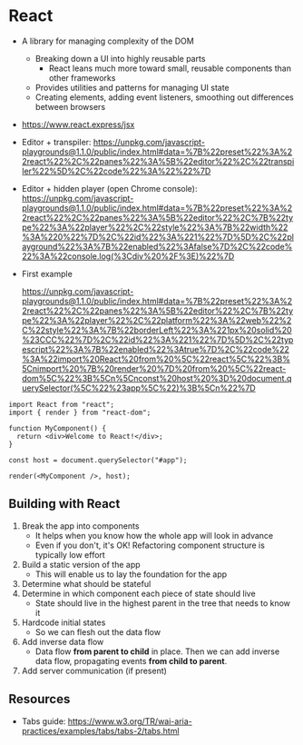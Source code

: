 # React

- A library for managing complexity of the DOM

  - Breaking down a UI into highly reusable parts
    - React leans much more toward small, reusable components than other frameworks
  - Provides utilities and patterns for managing UI state
  - Creating elements, adding event listeners, smoothing out differences between browsers

- https://www.react.express/jsx

- Editor + transpiler: https://unpkg.com/javascript-playgrounds@1.1.0/public/index.html#data=%7B%22preset%22%3A%22react%22%2C%22panes%22%3A%5B%22editor%22%2C%22transpiler%22%5D%2C%22code%22%3A%22%22%7D

- Editor + hidden player (open Chrome console): https://unpkg.com/javascript-playgrounds@1.1.0/public/index.html#data=%7B%22preset%22%3A%22react%22%2C%22panes%22%3A%5B%22editor%22%2C%7B%22type%22%3A%22player%22%2C%22style%22%3A%7B%22width%22%3A%220%22%7D%2C%22id%22%3A%221%22%7D%5D%2C%22playground%22%3A%7B%22enabled%22%3Afalse%7D%2C%22code%22%3A%22console.log(%3Cdiv%20%2F%3E)%22%7D

- First example

  https://unpkg.com/javascript-playgrounds@1.1.0/public/index.html#data=%7B%22preset%22%3A%22react%22%2C%22panes%22%3A%5B%22editor%22%2C%7B%22type%22%3A%22player%22%2C%22platform%22%3A%22web%22%2C%22style%22%3A%7B%22borderLeft%22%3A%221px%20solid%20%23CCC%22%7D%2C%22id%22%3A%221%22%7D%5D%2C%22typescript%22%3A%7B%22enabled%22%3Atrue%7D%2C%22code%22%3A%22import%20React%20from%20%5C%22react%5C%22%3B%5Cnimport%20%7B%20render%20%7D%20from%20%5C%22react-dom%5C%22%3B%5Cn%5Cnconst%20host%20%3D%20document.querySelector(%5C%22%23app%5C%22)%3B%5Cn%22%7D

```tsx
import React from "react";
import { render } from "react-dom";

function MyComponent() {
  return <div>Welcome to React!</div>;
}

const host = document.querySelector("#app");

render(<MyComponent />, host);
```

## Building with React

1. Break the app into components
   - It helps when you know how the whole app will look in advance
   - Even if you don't, it's OK! Refactoring component structure is typically low effort
2. Build a static version of the app
   - This will enable us to lay the foundation for the app
3. Determine what should be stateful
4. Determine in which component each piece of state should live
   - State should live in the highest parent in the tree that needs to know it
5. Hardcode initial states
   - So we can flesh out the data flow
6. Add inverse data flow
   - Data flow **from parent to child** in place. Then we can add inverse data flow, propagating events **from child to parent**.
7. Add server communication (if present)

## Resources

- Tabs guide: https://www.w3.org/TR/wai-aria-practices/examples/tabs/tabs-2/tabs.html
